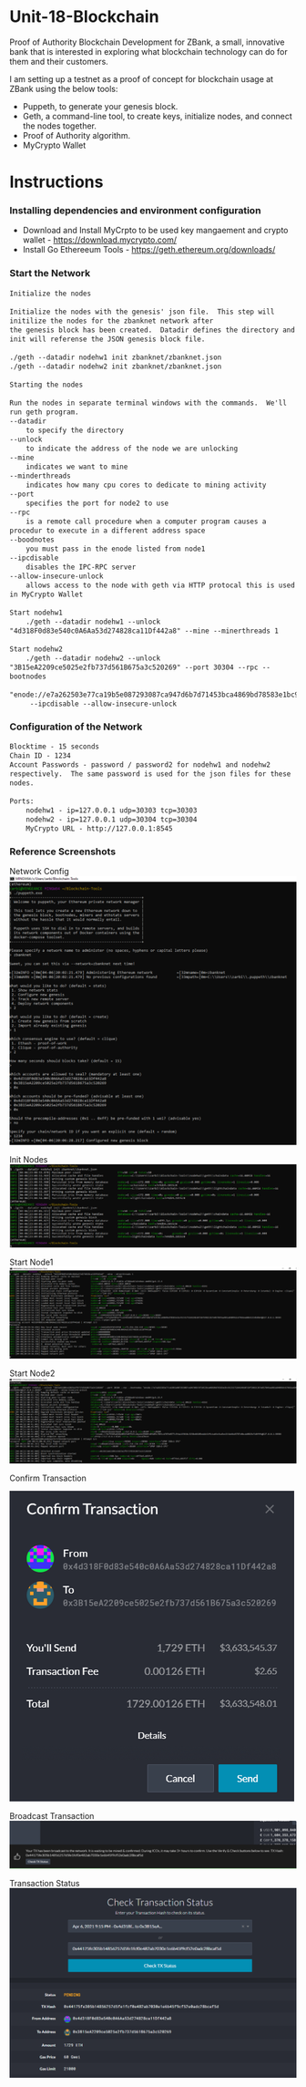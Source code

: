 # Unit-18-Blockchain
Proof of Authority Blockchain Development for ZBank, a small, innovative bank that is interested in exploring what
blockchain technology can do for them and their customers.

I am setting up a testnet as a proof of concept for blockchain usage at ZBank using the below tools: 

* Puppeth, to generate your genesis block.
* Geth, a command-line tool, to create keys, initialize nodes, and connect the nodes together.
* Proof of Authority algorithm.
* MyCrypto Wallet

# Instructions

### Installing dependencies and environment configuration
* Download and Install MyCrpto to be used key mangaement and crypto wallet - https://download.mycrypto.com/
* Install Go Ethereeum Tools - https://geth.ethereum.org/downloads/

### Start the Network
    Initialize the nodes
    
    Initialize the nodes with the genesis' json file.  This step will initilize the nodes for the zbanknet network after 
    the genesis block has been created.  Datadir defines the directory and init will referense the JSON genesis block file. 

    ./geth --datadir nodehw1 init zbanknet/zbanknet.json 
    ./geth --datadir nodehw2 init zbanknet/zbanknet.json 
      
    Starting the nodes
    
    Run the nodes in separate terminal windows with the commands.  We'll run geth program.
    --datadir
        to specify the directory
    --unlock
        to indicate the address of the node we are unlocking
    --mine
        indicates we want to mine
    --minderthreads
        indicates how many cpu cores to dedicate to mining activity
    --port
        specifies the port for node2 to use
    --rpc
        is a remote call procedure when a computer program causes a procedur to execute in a different address space
    --boodnotes
        you must pass in the enode listed from node1
    --ipcdisable
        disables the IPC-RPC server
    --allow-insecure-unlock 
        allows access to the node with geth via HTTP protocal this is used in MyCrypto Wallet
    
    Start nodehw1
        ./geth --datadir nodehw1 --unlock "4d318F0d83e540c0A6Aa53d274828ca11Df442a8" --mine --minerthreads 1
    
    Start nodehw2
        ./geth --datadir nodehw2 --unlock "3B15eA2209ce5025e2fb737d561B675a3c520269" --port 30304 --rpc --bootnodes
        "enode://e7a262503e77ca19b5e087293087ca947d6b7d71453bca4869bd78583e1bc913317526424b1072bf590213b7e057849aa981a84099dc67966ea60b42214b88e5@127.0.0.1:30303"
         --ipcdisable --allow-insecure-unlock

    
### Configuration of the Network
    Blocktime - 15 seconds
    Chain ID - 1234
    Account Passwords - password / password2 for nodehw1 and nodehw2 respectively.  The same password is used for the json files for these nodes.
    
    Ports:
        nodehw1 - ip=127.0.0.1 udp=30303 tcp=30303
        nodehw2 - ip=127.0.0.1 udp=30304 tcp=30304
        MyCrypto URL - http://127.0.0.1:8545
    
### Reference Screenshots
Network Config
![Screenshot](/zbanknet/Screenshots/config.png)

Init Nodes
![Screenshot](/Images/initnodes.png)

Start Node1
![Screenshot](/Images/startnodehw1.png)

Start Node2
![Screenshot2](/Images/startnodehw2.png)

Confirm Transaction

![Screenshot3](/Images/transconfirm.png)

Broadcast Transaction
![Screenshot4](/Images/transbroadcast.png)

Transaction Status
![Screenshot5](/Images/sendtrans.png)
